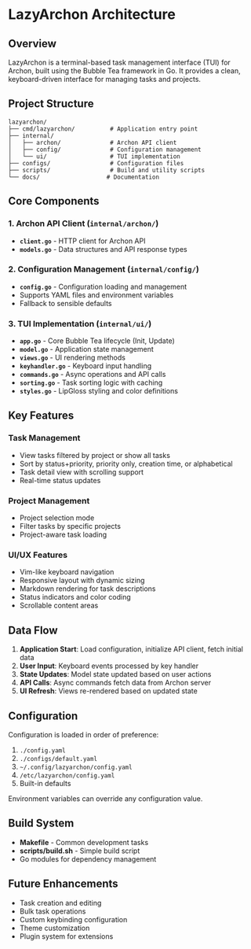 # LazyArchon Architecture

## Overview

LazyArchon is a terminal-based task management interface (TUI) for Archon, built using the Bubble Tea framework in Go. It provides a clean, keyboard-driven interface for managing tasks and projects.

## Project Structure

```
lazyarchon/
├── cmd/lazyarchon/          # Application entry point
├── internal/
│   ├── archon/              # Archon API client
│   ├── config/              # Configuration management
│   └── ui/                  # TUI implementation
├── configs/                 # Configuration files
├── scripts/                 # Build and utility scripts
└── docs/                   # Documentation
```

## Core Components

### 1. Archon API Client (`internal/archon/`)
- **`client.go`** - HTTP client for Archon API
- **`models.go`** - Data structures and API response types

### 2. Configuration Management (`internal/config/`)
- **`config.go`** - Configuration loading and management
- Supports YAML files and environment variables
- Fallback to sensible defaults

### 3. TUI Implementation (`internal/ui/`)
- **`app.go`** - Core Bubble Tea lifecycle (Init, Update)
- **`model.go`** - Application state management
- **`views.go`** - UI rendering methods
- **`keyhandler.go`** - Keyboard input handling
- **`commands.go`** - Async operations and API calls
- **`sorting.go`** - Task sorting logic with caching
- **`styles.go`** - LipGloss styling and color definitions

## Key Features

### Task Management
- View tasks filtered by project or show all tasks
- Sort by status+priority, priority only, creation time, or alphabetical
- Task detail view with scrolling support
- Real-time status updates

### Project Management
- Project selection mode
- Filter tasks by specific projects
- Project-aware task loading

### UI/UX Features
- Vim-like keyboard navigation
- Responsive layout with dynamic sizing
- Markdown rendering for task descriptions
- Status indicators and color coding
- Scrollable content areas

## Data Flow

1. **Application Start**: Load configuration, initialize API client, fetch initial data
2. **User Input**: Keyboard events processed by key handler
3. **State Updates**: Model state updated based on user actions
4. **API Calls**: Async commands fetch data from Archon server
5. **UI Refresh**: Views re-rendered based on updated state

## Configuration

Configuration is loaded in order of preference:
1. `./config.yaml`
2. `./configs/default.yaml`
3. `~/.config/lazyarchon/config.yaml`
4. `/etc/lazyarchon/config.yaml`
5. Built-in defaults

Environment variables can override any configuration value.

## Build System

- **Makefile** - Common development tasks
- **scripts/build.sh** - Simple build script
- Go modules for dependency management

## Future Enhancements

- Task creation and editing
- Bulk task operations
- Custom keybinding configuration
- Theme customization
- Plugin system for extensions